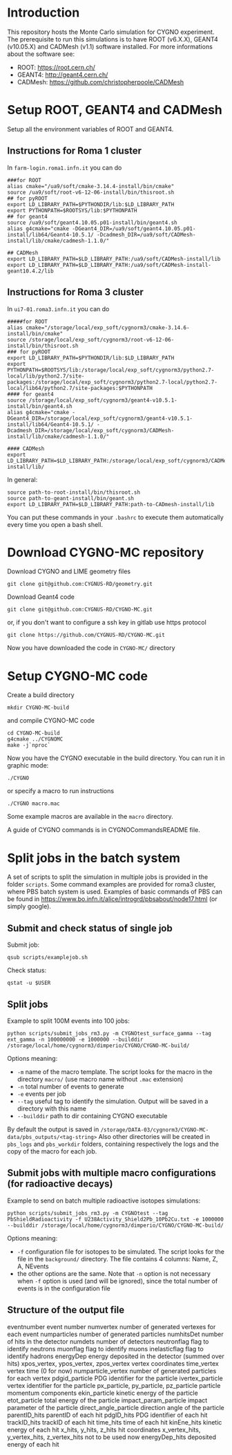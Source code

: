 # Introduction

This repository hosts the Monte Carlo simulation for CYGNO experiment.
The prerequisite to run this simulations is to have ROOT (v6.X.X), GEANT4 (v10.05.X) and CADMesh (v1.1) software installed.
For more informations about the software see:
* ROOT:  https://root.cern.ch/ 
* GEANT4: http://geant4.cern.ch/
* CADMesh: https://github.com/christopherpoole/CADMesh


# Setup ROOT, GEANT4 and CADMesh

Setup all the environment variables of ROOT and GEANT4.

## Instructions for Roma 1 cluster

In `farm-login.roma1.infn.it` you can do
```
###for ROOT
alias cmake="/ua9/soft/cmake-3.14.4-install/bin/cmake"
source /ua9/soft/root-v6-12-06-install/bin/thisroot.sh
## for pyROOT
export LD_LIBRARY_PATH=$PYTHONDIR/lib:$LD_LIBRARY_PATH
export PYTHONPATH=$ROOTSYS/lib:$PYTHONPATH
## for geant4
source /ua9/soft/geant4.10.05.p01-install/bin/geant4.sh 
alias g4cmake="cmake -DGeant4_DIR=/ua9/soft/geant4.10.05.p01-install/lib64/Geant4-10.5.1/ -Dcadmesh_DIR=/ua9/soft/CADMesh-install/lib/cmake/cadmesh-1.1.0/"

## CADMesh
export LD_LIBRARY_PATH=$LD_LIBRARY_PATH:/ua9/soft/CADMesh-install/lib
export LD_LIBRARY_PATH=$LD_LIBRARY_PATH:/ua9/soft/CADMesh-install-geant10.4.2/lib
```

## Instructions for Roma 3 cluster

In `ui7-01.roma3.infn.it` you can do
```
#####for ROOT
alias cmake="/storage/local/exp_soft/cygnorm3/cmake-3.14.6-install/bin/cmake"
source /storage/local/exp_soft/cygnorm3/root-v6-12-06-install/bin/thisroot.sh
### for pyROOT
export LD_LIBRARY_PATH=$PYTHONDIR/lib:$LD_LIBRARY_PATH
export PYTHONPATH=$ROOTSYS/lib:/storage/local/exp_soft/cygnorm3/python2.7-local/lib/python2.7/site-packages:/storage/local/exp_soft/cygnorm3/python2.7-local/python2.7-local/lib64/python2.7/site-packages:$PYTHONPATH
#### for geant4
source /storage/local/exp_soft/cygnorm3/geant4-v10.5.1-install/bin/geant4.sh
alias g4cmake="cmake -DGeant4_DIR=/storage/local/exp_soft/cygnorm3/geant4-v10.5.1-install/lib64/Geant4-10.5.1/ -Dcadmesh_DIR=/storage/local/exp_soft/cygnorm3/CADMesh-install/lib/cmake/cadmesh-1.1.0/"

#### CADMesh
export LD_LIBRARY_PATH=$LD_LIBRARY_PATH:/storage/local/exp_soft/cygnorm3/CADMesh-install/lib/
```

In general:

```
source path-to-root-install/bin/thisroot.sh
source path-to-geant-install/bin/geant.sh
export LD_LIBRARY_PATH=$LD_LIBRARY_PATH:path-to-CADmesh-install/lib
```


You can put these commands in your `.bashrc` to execute them automatically every time you open a bash shell.

# Download CYGNO-MC repository

Download CYGNO and LIME geometry files
```
git clone git@github.com:CYGNUS-RD/geometry.git
```

Download Geant4 code 
```
git clone git@github.com:CYGNUS-RD/CYGNO-MC.git
```
or, if you don't want to configure a ssh key in gitlab use https protocol
```
git clone https://github.com/CYGNUS-RD/CYGNO-MC.git
```

Now you have downloaded the code in `CYGNO-MC/` directory

# Setup CYGNO-MC code

Create a build directory 
```
mkdir CYGNO-MC-build
```
and compile CYGNO-MC code
```
cd CYGNO-MC-build
g4cmake ../CYGNOMC
make -j`nproc`
```

Now you have the CYGNO executable in the build directory.
You can run it in graphic mode:
```
./CYGNO
```
or specify a macro to run instructions
```
./CYGNO macro.mac
```
Some example macros are available in the `macro` directory.


A guide of CYGNO commands is in  CYGNOCommandsREADME file.


# Split jobs in the batch system

A set of scripts to split the simulation in multiple jobs is provided in the folder `scripts`.
Some command examples are provided for roma3 cluster, where PBS batch system is used.
Examples of basic commands of PBS can be found in https://www.bo.infn.it/alice/introgrd/pbsabout/node17.html (or simply google).

## Submit and check status of single job

Submit job:
```
qsub scripts/examplejob.sh
```
Check status:
```
qstat -u $USER
```


## Split jobs

Example to split 100M events into 100 jobs:
```
python scripts/submit_jobs_rm3.py -m CYGNOtest_surface_gamma --tag ext_gamma -n 100000000 -e 1000000 --builddir /storage/local/home/cygnorm3/dimperio/CYGNO/CYGNO-MC-build/
```

Options meaning:

* `-m` name of the macro template. The script looks for the macro in the directory `macro/` (use macro name without `.mac` extension)
* `-n` total number of events to generate
* `-e` events per job
* `--tag` useful tag to identify the simulation. Output will be saved in a directory with this name
* `--builddir` path to dir containing CYGNO executable

By default the output is saved in `/storage/DATA-03/cygnorm3/CYGNO-MC-data/pbs_outputs/<tag-string>`
Also other directories will be created in `pbs_logs` and  `pbs_workdir` folders, containing respectively the logs and the copy of the macro for each job.


## Submit jobs with multiple macro configurations (for radioactive decays)

Example to send on batch multiple radioactive isotopes simulations:
```
python scripts/submit_jobs_rm3.py -m CYGNOtest --tag PbShieldRadioactivity -f U238Activity_Shield2Pb_10Pb2Cu.txt -e 1000000  --builddir /storage/local/home/cygnorm3/dimperio/CYGNO/CYGNO-MC-build/
```
Options meaning:
* `-f` configuration file for isotopes to be simulated. The script looks for the file in the `background/` directory. The file contains 4 columns: Name, Z, A, NEvents
* the other options are the same. Note that `-n` option is not necessary when `-f` option is used (and will be ignored), since the total number of events is in the configuration file

## Structure of the output file

eventnumber event number
numvertex number of generated vertexes for each event
numparticles number of generated particles
numhitsDet number of hits in the detector
numdets number of detectors
neutronflag flag to identify neutrons
muonflag flag to identify muons
inelasticflag flag to identify hadrons
energyDep energy deposited in the detector (summed over hits)
xpos_vertex, ypos_vertex, zpos_vertex vertex coordinates
time_vertex vertex time (0 for now)
numparticle_vertex number of generated particles for each vertex
pdgid_particle PDG identifier for the particle
ivertex_particle vertex identifier for the particle
px_particle, py_particle, pz_particle particle momentum components
ekin_particle kinetic energy of the particle
etot_particle total energy of the particle
impact_param_particle impact parameter of the particle
direct_angle_particle direction angle of the particle
parentID_hits parentID of each hit
pdgID_hits PDG identifier of each hit
trackID_hits trackID of each hit
time_hits time of each hit
kinEne_hits kinetic energy of each hit
x_hits, y_hits, z_hits hit coordinates
x_vertex_hits, y_vertex_hits, z_vertex_hits not to be used now
energyDep_hits deposited energy of each hit

